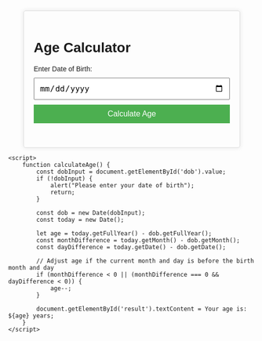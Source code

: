 <!DOCTYPE html>
<html lang="en">
<head>
    <meta charset="UTF-8">
    <meta name="viewport" content="width=device-width, initial-scale=1.0">
    <title>Age Calculator</title>
    <style>
        body {
            font-family: Arial, sans-serif;
            margin: 50px;
        }
        .container {
            max-width: 400px;
            margin: 0 auto;
            padding: 20px;
            border: 1px solid #ddd;
            border-radius: 4px;
            box-shadow: 0 0 10px rgba(0, 0, 0, 0.1);
        }
        input, button {
            width: 100%;
            padding: 10px;
            margin-top: 10px;
            font-size: 16px;
        }
        button {
            background-color: #4CAF50;
            color: white;
            border: none;
            cursor: pointer;
        }
        button:hover {
            background-color: #45a049;
        }
    </style>
</head>
<body>
    <div class="container">
        <h1>Age Calculator</h1>
        <label for="dob">Enter Date of Birth:</label>
        <input type="date" id="dob">
        <button onclick="calculateAge()">Calculate Age</button>
        <h2 id="result"></h2>
    </div>

    <script>
        function calculateAge() {
            const dobInput = document.getElementById('dob').value;
            if (!dobInput) {
                alert("Please enter your date of birth");
                return;
            }

            const dob = new Date(dobInput);
            const today = new Date();

            let age = today.getFullYear() - dob.getFullYear();
            const monthDifference = today.getMonth() - dob.getMonth();
            const dayDifference = today.getDate() - dob.getDate();

            // Adjust age if the current month and day is before the birth month and day
            if (monthDifference < 0 || (monthDifference === 0 && dayDifference < 0)) {
                age--;
            }

            document.getElementById('result').textContent = Your age is: ${age} years;
        }
    </script>
</body>
</html>
